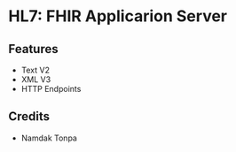 # HL7: FHIR Applicarion Server

## Features

* Text V2
* XML V3
* HTTP Endpoints

## Credits

* Namdak Tonpa
